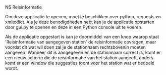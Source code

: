 NS Reisinformatie

Om deze applicatie te openen, moet je beschikken over python, requests en xmltodict.
Als je deze benodigdheden hebt kan je de applicatie opstarten door gui.py te openen en deze in een Python console uit te voeren.

Als de applicatie opgestart is kan je doormiddel van een knop waarop staat 'Reisinformatie van aangegeven station' de reisinformatie opvragen, maar voordat dit wat wil doen zal je de stationnaam rechtsbovenin moeten aangeven.
Wanneer dit is aangegeven en de stationnaam correct is, komt er een nieuw scherm die de reisinformatie van het station aangeeft, anders komt er een window die suggesties toont voor het station wat er bedoeld wordt.